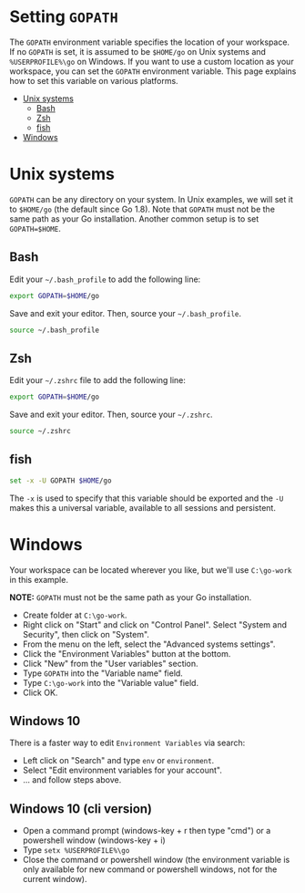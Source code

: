 # Setting `GOPATH`

The `GOPATH` environment variable specifies the location of your workspace. If no `GOPATH` is set, it is assumed to be `$HOME/go` on Unix systems and `%USERPROFILE%\go` on Windows. If you want to use a custom location as your workspace, you can set the `GOPATH` environment variable. This page explains how to set this variable on various platforms.


- [Unix systems](#unix-systems)
  * [Bash](#bash)
  * [Zsh](#zsh)
  * [fish](#fish)
- [Windows](#windows)

# Unix systems

`GOPATH` can be any directory on your system. In Unix examples, we will set it to `$HOME/go` (the default since Go 1.8). Note that `GOPATH` must not be the same path as your Go installation. Another common setup is to set `GOPATH=$HOME`.

## Bash

Edit your `~/.bash_profile` to add the following line:
```bash
export GOPATH=$HOME/go
```

Save and exit your editor. Then, source your `~/.bash_profile`.
```bash
source ~/.bash_profile
```

## Zsh

Edit your `~/.zshrc` file to add the following line:

```bash
export GOPATH=$HOME/go
```
Save and exit your editor. Then, source your `~/.zshrc`.
```bash
source ~/.zshrc
```

## fish

```bash
set -x -U GOPATH $HOME/go
```

The `-x` is used to specify that this variable should be exported
and the `-U` makes this a universal variable, available to all sessions and
persistent.

# Windows

Your workspace can be located wherever you like,
but we'll use `C:\go-work` in this example.

__NOTE:__ `GOPATH` must not be the same path as your Go installation.

* Create folder at `C:\go-work`.
* Right click on "Start" and click on "Control Panel". Select "System and Security", then click on "System".
* From the menu on the left, select the "Advanced systems settings".
* Click the "Environment Variables" button at the bottom.
* Click "New" from the "User variables" section.
* Type `GOPATH` into the "Variable name" field.
* Type `C:\go-work` into the "Variable value" field.
* Click OK.

## Windows 10
There is a faster way to edit `Environment Variables` via search:
* Left click on "Search" and type `env` or `environment`.
* Select "Edit environment variables for your account".
* ... and follow steps above.

## Windows 10 (cli version)
* Open a command prompt (windows-key + r then type "cmd") or a powershell window (windows-key + i)
* Type `setx %USERPROFILE%\go`
* Close the command or powershell window (the environment variable is only available for new command or powershell windows, not for the current window).